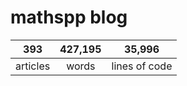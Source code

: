 # mathspp blog

<table class="stats-table">
    <thead>
        <tr>
            <th style="text-align: center;">393</th>
            <th style="text-align: center;">427,195</th>
            <th style="text-align: center;">35,996</th>
        </tr>
    </thead>
    <tbody>
        <tr>
            <td style="text-align: center;">articles</td>
            <td style="text-align: center;">words</td>
            <td style="text-align: center;">lines of code</td>
        </tr>
    </tbody>
</table>